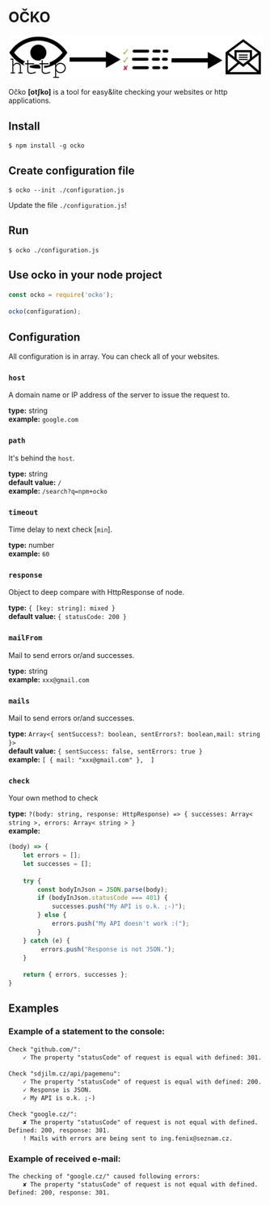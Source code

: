 # OČKO 

![OČKO](./img/ocko.png)

Očko **[otʃko]** is a tool for easy&lite checking your websites or http applications.

## Install

```
$ npm install -g ocko
```

## Create configuration file

```
$ ocko --init ./configuration.js
```

Update the file `./configuration.js`!

## Run

```
$ ocko ./configuration.js
```

## Use ocko in your node project

```javascript
const ocko = require('ocko');

ocko(configuration);
```

## Configuration

All configuration is in array. You can check all of your websites.

### `host`
A domain name or IP address of the server to issue the request to. 

**type:** string      
**example:** `google.com`

### `path`
It's behind the `host`.

**type:** string  
**default value:** `/`  
**example:** `/search?q=npm+ocko`

### `timeout`
Time delay to next check [`min`].

**type:** number  
**example:** `60`

### `response`
Object to deep compare with HttpResponse of node.

**type:** `{ [key: string]: mixed }`  
**default value:** `{ statusCode: 200 }`  

### `mailFrom`
Mail to send errors or/and successes.

**type:** string  
**example:** `xxx@gmail.com`

### `mails`
Mail to send errors or/and successes.

**type:** `Array<{ sentSuccess?: boolean, sentErrors?: boolean,mail: string }>`  
**default value:** `{ sentSuccess: false, sentErrors: true }`     
**example:** `[ { mail: "xxx@gmail.com" },  ]`

### `check`
Your own method to check 

**type:** `?(body: string, response: HttpResponse) => { successes: Array< string >, errors: Array< string > }`     
**example:** 
```javascript
(body) => {
    let errors = [];
    let successes = [];

    try {
        const bodyInJson = JSON.parse(body);
        if (bodyInJson.statusCode === 401) {
            successes.push("My API is o.k. ;-)");
        } else {
            errors.push("My API doesn't work :(");
        }
    } catch (e) { 
         errors.push("Response is not JSON.");
    }

    return { errors, successes };
}
```

## Examples

### Example of a statement to the console:
```
Check "github.com/":
    ✓ The property "statusCode" of request is equal with defined: 301.

Check "sdjilm.cz/api/pagemenu":
    ✓ The property "statusCode" of request is equal with defined: 200.
    ✓ Response is JSON.
    ✓ My API is o.k. ;-)

Check "google.cz/":
    ✘ The property "statusCode" of request is not equal with defined. Defined: 200, response: 301.
    ! Mails with errors are being sent to ing.fenix@seznam.cz.
```

### Example of received e-mail:

```
The checking of "google.cz/" caused following errors:
    ✘ The property "statusCode" of request is not equal with defined. Defined: 200, response: 301.
```
